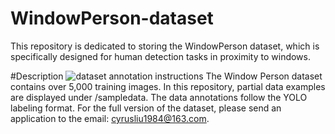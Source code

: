 # WindowPerson-dataset
 This repository is dedicated to storing the WindowPerson dataset, which is specifically designed for human detection tasks in proximity to windows.

#Description
![dataset annotation instructions](https://github.com/cyrusliu1984/WindowPerson-dataset/blob/e9138f71ea88e999062e7dfd431d6e81deaf372f/image/dataset_annotation_instructions.jpg)
The Window Person dataset contains over 5,000 training images. In this repository, partial data examples are displayed under /sampledata. The data annotations follow the YOLO labeling format. For the full version of the dataset, please send an application to the email: cyrusliu1984@163.com.
